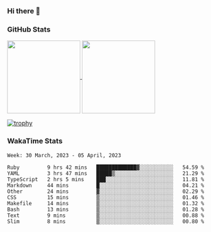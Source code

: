 ### Hi there 👋

### GitHub Stats

<a href="https://github.com/anuraghazra/github-readme-stats">
  <img align="center" height="170px" src="https://github-readme-stats.vercel.app/api/top-langs/?username=tksfjt1024&layout=compact&count_private=true&show_icons=true&show_icons=true&theme=graywhite" />
</a>
<a href="https://github.com/anuraghazra/github-readme-stats">
  <img align="center" height="170px" src="https://github-readme-stats.vercel.app/api?username=tksfjt1024&count_private=true&show_icons=true&show_icons=true&theme=graywhite" />
</a>

[![trophy](https://github-profile-trophy.vercel.app/?username=tksfjt1024)](https://github.com/ryo-ma/github-profile-trophy)

### WakaTime Stats

<!--START_SECTION:waka-->
```text
Week: 30 March, 2023 - 05 April, 2023

Ruby         9 hrs 42 mins   █████████████▓░░░░░░░░░░░   54.59 % 
YAML         3 hrs 47 mins   █████▒░░░░░░░░░░░░░░░░░░░   21.29 % 
TypeScript   2 hrs 5 mins    ███░░░░░░░░░░░░░░░░░░░░░░   11.81 % 
Markdown     44 mins         █░░░░░░░░░░░░░░░░░░░░░░░░   04.21 % 
Other        24 mins         ▓░░░░░░░░░░░░░░░░░░░░░░░░   02.29 % 
CSS          15 mins         ▒░░░░░░░░░░░░░░░░░░░░░░░░   01.46 % 
Makefile     14 mins         ▒░░░░░░░░░░░░░░░░░░░░░░░░   01.32 % 
Bash         13 mins         ▒░░░░░░░░░░░░░░░░░░░░░░░░   01.28 % 
Text         9 mins          ▒░░░░░░░░░░░░░░░░░░░░░░░░   00.88 % 
Slim         8 mins          ▒░░░░░░░░░░░░░░░░░░░░░░░░   00.80 % 
```
<!--END_SECTION:waka-->
